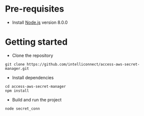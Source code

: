 # Pre-requisites
- Install [Node.js](https://nodejs.org/en/) version 8.0.0


# Getting started
- Clone the repository
```
git clone https://github.com/intelliconnect/access-aws-secret-manager.git
```
- Install dependencies
```
cd access-aws-secret-manager
npm install
```
- Build and run the project
```
node secret_conn
